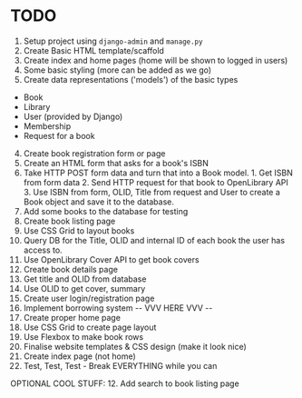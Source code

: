 # TODO
1. Setup project using `django-admin` and `manage.py`
2. Create Basic HTML template/scaffold
  1. Create index and home pages (home will be shown to logged in users)
  2. Some basic styling (more can be added as we go)
3. Create data representations ('models') of the basic types
  - Book
  - Library
  - User (provided by Django)
  - Membership
  - Request for a book
4. Create book registration form or page
  1. Create an HTML form that asks for a book's ISBN
  2. Take HTTP POST form data and turn that into a Book model.
    1. Get ISBN from form data
    2. Send HTTP request for that book to OpenLibrary API
    3. Use ISBN from form, OLID, Title from request and User to create a Book object and save it to the database.
  3. Add some books to the database for testing
5. Create book listing page
  1. Use CSS Grid to layout books
  2. Query DB for the Title, OLID and internal ID of each book the user has access to.
  3. Use OpenLibrary Cover API to get book covers
6. Create book details page
  1. Get title and OLID from database
  2. Use OLID to get cover, summary
7. Create user login/registration page
8. Implement borrowing system
-- VVV HERE VVV --
9. Create proper home page
  1. Use CSS Grid to create page layout
  2. Use Flexbox to make book rows
10. Finalise website templates & CSS design (make it look nice)
  1. Create index page (not home)
11. Test, Test, Test - Break EVERYTHING while you can

OPTIONAL COOL STUFF:
12. Add search to book listing page